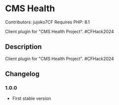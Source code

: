# CMS Health

Contributors: jujoko7CF
Requires PHP: 8.1

Client plugin for "CMS Health Project". #CFHack2024

## Description
Client plugin for "CMS Health Project". #CFHack2024

## Changelog

### 1.0.0
* First stable version